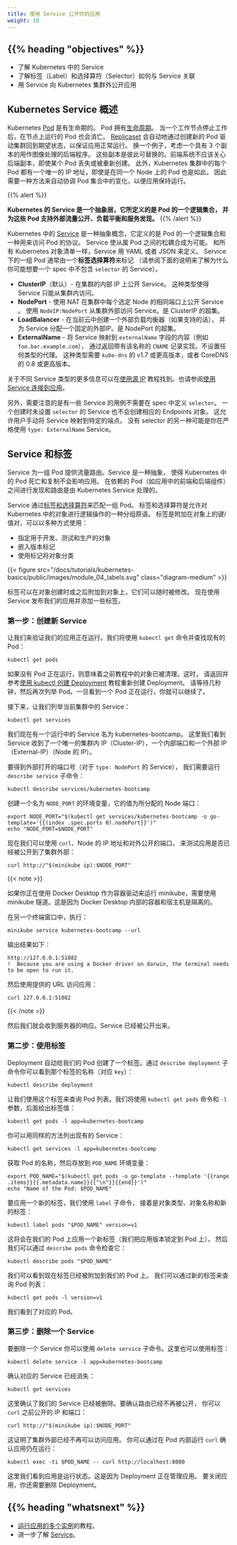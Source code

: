 ```yaml
---
title: 使用 Service 公开你的应用
weight: 10
---
```

<!--
title: Using a Service to Expose Your App
weight: 10
-->

## {{% heading "objectives" %}}

<!--
* Learn about a Service in Kubernetes.
* Understand how labels and selectors relate to a Service.
* Expose an application outside a Kubernetes cluster.
-->
* 了解 Kubernetes 中的 Service
* 了解标签（Label）和选择算符（Selector）如何与 Service 关联
* 用 Service 向 Kubernetes 集群外公开应用

<!--
## Overview of Kubernetes Services

Kubernetes [Pods](/docs/concepts/workloads/pods/) are mortal. Pods have a
[lifecycle](/docs/concepts/workloads/pods/pod-lifecycle/). When a worker node dies,
the Pods running on the Node are also lost. A [Replicaset](/docs/concepts/workloads/controllers/replicaset/)
might then dynamically drive the cluster back to the desired state via the creation
of new Pods to keep your application running. As another example, consider an image-processing
backend with 3 replicas. Those replicas are exchangeable; the front-end system should
not care about backend replicas or even if a Pod is lost and recreated. That said,
each Pod in a Kubernetes cluster has a unique IP address, even Pods on the same Node,
so there needs to be a way of automatically reconciling changes among Pods so that your
applications continue to function.
-->
## Kubernetes Service 概述

Kubernetes [Pod](/zh-cn/docs/concepts/workloads/pods/) 是有生命期的。
Pod 拥有[生命周期](/zh-cn/docs/concepts/workloads/pods/pod-lifecycle/)。
当一个工作节点停止工作后，在节点上运行的 Pod 也会消亡。
[Replicaset](/zh-cn/docs/concepts/workloads/controllers/replicaset/)
会自动地通过创建新的 Pod 驱动集群回到期望状态，以保证应用正常运行。
换一个例子，考虑一个具有 3 个副本的用作图像处理的后端程序。
这些副本是彼此可替换的。前端系统不应该关心后端副本，即使某个 Pod 丢失或被重新创建。
此外，Kubernetes 集群中的每个 Pod 都有一个唯一的 IP 地址，即使是在同一个 Node 上的 Pod 也是如此，
因此需要一种方法来自动协调 Pod 集合中的变化，以便应用保持运行。

{{% alert %}}
<!--
_A Kubernetes Service is an abstraction layer which defines a logical set of Pods and
enables external traffic exposure, load balancing and service discovery for those Pods._
-->
**Kubernetes 的 Service 是一个抽象层，它所定义的是 Pod 的一个逻辑集合，
并为这些 Pod 支持外部流量公开、负载平衡和服务发现。**
{{% /alert %}}

<!--
A [Service](/docs/concepts/services-networking/service/) in Kubernetes is an abstraction
which defines a logical set of Pods and a policy by which to access them. Services
enable a loose coupling between dependent Pods. A Service is defined using YAML or JSON,
like all Kubernetes object manifests. The set of Pods targeted by a Service is usually
determined by a _label selector_ (see below for why you might want a Service without
including a `selector` in the spec).

Although each Pod has a unique IP address, those IPs are not exposed outside the
cluster without a Service. Services allow your applications to receive traffic.
Services can be exposed in different ways by specifying a `type` in the `spec` of the Service:
-->
Kubernetes 中的 [Service](/zh-cn/docs/concepts/services-networking/service/)
是一种抽象概念，它定义的是 Pod 的一个逻辑集合和一种用来访问 Pod 的协议。
Service 使从属 Pod 之间的松耦合成为可能。
和所有 Kubernetes 对象清单一样，Service 用 YAML 或者 JSON 来定义。
Service 下的一组 Pod 通常由一个**标签选择算符**来标记
（请参阅下面的说明来了解为什么你可能想要一个 spec 中不包含 `selector` 的 Service）。

<!--
* _ClusterIP_ (default) - Exposes the Service on an internal IP in the cluster. This
type makes the Service only reachable from within the cluster.

* _NodePort_ - Exposes the Service on the same port of each selected Node in the cluster using NAT.
Makes a Service accessible from outside the cluster using `NodeIP:NodePort`. Superset of ClusterIP.

* _LoadBalancer_ - Creates an external load balancer in the current cloud (if supported)
and assigns a fixed, external IP to the Service. Superset of NodePort.

* _ExternalName_ - Maps the Service to the contents of the `externalName` field
(e.g. `foo.bar.example.com`), by returning a `CNAME` record with its value.
No proxying of any kind is set up. This type requires v1.7 or higher of `kube-dns`,
or CoreDNS version 0.0.8 or higher.
-->
* **ClusterIP**（默认）- 在集群的内部 IP 上公开 Service。
  这种类型使得 Service 只能从集群内访问。
* **NodePort** - 使用 NAT 在集群中每个选定 Node 的相同端口上公开 Service 。
  使用 `NodeIP:NodePort` 从集群外部访问 Service。是 ClusterIP 的超集。
* **LoadBalancer** - 在当前云中创建一个外部负载均衡器（如果支持的话），
  并为 Service 分配一个固定的外部IP。是 NodePort 的超集。
* **ExternalName** - 将 Service 映射到 `externalName`
  字段的内容（例如 `foo.bar.example.com`），
  通过返回带有该名称的 `CNAME` 记录实现。不设置任何类型的代理。
  这种类型需要 `kube-dns` 的 v1.7 或更高版本，或者 CoreDNS 的 0.8 或更高版本。

<!--
More information about the different types of Services can be found in the
[Using Source IP](/docs/tutorials/services/source-ip/) tutorial. Also see
[Connecting Applications with Services](/docs/tutorials/services/connect-applications-service/).

Additionally, note that there are some use cases with Services that involve not defining
a `selector` in the spec. A Service created without `selector` will also not create
the corresponding Endpoints object. This allows users to manually map a Service to
specific endpoints. Another possibility why there may be no selector is you are strictly
using `type: ExternalName`.
-->
关于不同 Service 类型的更多信息可以在[使用源 IP](/zh-cn/docs/tutorials/services/source-ip/)
教程找到。也请参阅[使用 Service 连接到应用](/zh-cn/docs/tutorials/services/connect-applications-service/)。

另外，需要注意的是有一些 Service 的用例不需要在 spec 中定义 `selector`。
一个创建时未设置 `selector` 的 Service 也不会创建相应的 Endpoints 对象。
这允许用户手动将 Service 映射到特定的端点。
没有 selector 的另一种可能是你在严格使用 `type: ExternalName` Service。

<!--
## Services and Labels

A Service routes traffic across a set of Pods. Services are the abstraction that allows
pods to die and replicate in Kubernetes without impacting your application. Discovery
and routing among dependent Pods (such as the frontend and backend components in an application)
are handled by Kubernetes Services.
-->
## Service 和标签

Service 为一组 Pod 提供流量路由。Service 是一种抽象，
使得 Kubernetes 中的 Pod 死亡和复制不会影响应用。
在依赖的 Pod（如应用中的前端和后端组件）之间进行发现和路由是由
Kubernetes Service 处理的。

<!--
Services match a set of Pods using
[labels and selectors](/docs/concepts/overview/working-with-objects/labels), a grouping
primitive that allows logical operation on objects in Kubernetes. Labels are key/value
pairs attached to objects and can be used in any number of ways:

* Designate objects for development, test, and production
* Embed version tags
* Classify an object using tags
-->
Service 通过[标签和选择算符](/zh-cn/docs/concepts/overview/working-with-objects/labels)来匹配一组 Pod。
标签和选择算符是允许对 Kubernetes 中的对象进行逻辑操作的一种分组原语。
标签是附加在对象上的键/值对，可以以多种方式使用：

* 指定用于开发、测试和生产的对象
* 嵌入版本标记
* 使用标记将对象分类

{{< figure src="/docs/tutorials/kubernetes-basics/public/images/module_04_labels.svg" class="diagram-medium" >}}

<!--
Labels can be attached to objects at creation time or later on. They can be modified
at any time. Let's expose our application now using a Service and apply some labels.
-->
标签可以在对象创建时或之后附加到对象上，它们可以随时被修改。
现在使用 Service 发布我们的应用并添加一些标签。

<!--
### Step 1: Creating a new Service

Let’s verify that our application is running. We’ll use the `kubectl get` command
and look for existing Pods:
-->
### 第一步：创建新 Service

让我们来验证我们的应用正在运行。我们将使用 `kubectl get`
命令并查找现有的 Pod：

```shell
kubectl get pods
```

<!--
If no Pods are running then it means the objects from the previous tutorials were
cleaned up. In this case, go back and recreate the deployment from the
[Using kubectl to create a Deployment](/docs/tutorials/kubernetes-basics/deploy-app/deploy-intro#deploy-an-app)
tutorial. Please wait a couple of seconds and list the Pods again. You can continue
once you see the one Pod running.

Next, let’s list the current Services from our cluster:
-->
如果没有 Pod 正在运行，则意味着之前教程中的对象已被清理。这时，
请返回并参考[使用 kubectl 创建 Deployment](/zh-cn/docs/tutorials/kubernetes-basics/deploy-app/deploy-intro#deploy-an-app)
教程重新创建 Deployment。
请等待几秒钟，然后再次列举 Pod。一旦看到一个 Pod 正在运行，你就可以继续了。

接下来，让我们列举当前集群中的 Service：

```shell
kubectl get services
```

<!--
We have now a running Service called kubernetes-bootcamp. Here we see that the Service
received a unique cluster-IP, an internal port and an external-IP (the IP of the Node).

To find out what port was opened externally (for the `type: NodePort` Service) we’ll
run the `describe service` subcommand:
-->
我们现在有一个运行中的 Service 名为 kubernetes-bootcamp。
这里我们看到 Service 收到了一个唯一的集群内 IP（Cluster-IP），一个内部端口和一个外部 IP
（External-IP）（Node 的 IP）。

要得到外部打开的端口号（对于 `type: NodePort` 的 Service），
我们需要运行 `describe service` 子命令：

```shell
kubectl describe services/kubernetes-bootcamp
```

<!--
Create an environment variable called `NODE_PORT` that has the value of the Node
port assigned:
-->
创建一个名为 `NODE_PORT` 的环境变量，它的值为所分配的 Node 端口：

```shell
export NODE_PORT="$(kubectl get services/kubernetes-bootcamp -o go-template='{{(index .spec.ports 0).nodePort}}')"
echo "NODE_PORT=$NODE_PORT"
```

<!--
Now we can test that the app is exposed outside of the cluster using `curl`, the
IP address of the Node and the externally exposed port:
-->
现在我们可以使用 `curl`、Node 的 IP 地址和对外公开的端口，
来测试应用是否已经被公开到了集群外部：

```shell
curl http://"$(minikube ip):$NODE_PORT"
```

{{< note >}}
<!--
If you're running minikube with Docker Desktop as the container driver, a minikube
tunnel is needed. This is because containers inside Docker Desktop are isolated
from your host computer.

In a separate terminal window, execute:
-->
如果你正在使用 Docker Desktop 作为容器驱动来运行 minikube，需要使用
minikube 隧道。这是因为 Docker Desktop 内部的容器和宿主机是隔离的。

在另一个终端窗口中，执行：

```shell
minikube service kubernetes-bootcamp --url
```

<!--
The output looks like this:
-->
输出结果如下：

```
http://127.0.0.1:51082
!  Because you are using a Docker driver on darwin, the terminal needs to be open to run it.
```

<!--
Then use the given URL to access the app:
-->
然后使用提供的 URL 访问应用：

```shell
curl 127.0.0.1:51082
```
{{< /note >}}

<!--
And we get a response from the server. The Service is exposed.

### Step 2: Using labels

The Deployment created automatically a label for our Pod. With the `describe deployment`
subcommand you can see the name (the _key_) of that label:
-->
然后我们就会收到服务器的响应。Service 已经被公开出来。

### 第二步：使用标签

Deployment 自动给我们的 Pod 创建了一个标签。通过 `describe deployment`
子命令你可以看到那个标签的名称（对应 `key`）：

```shell
kubectl describe deployment
```

<!--
Let’s use this label to query our list of Pods. We’ll use the `kubectl get pods`
command with `-l` as a parameter, followed by the label values:
-->
让我们使用这个标签来查询 Pod 列表。我们将使用 `kubectl get pods`
命令和 `-l` 参数，后面给出标签值：

```shell
kubectl get pods -l app=kubernetes-bootcamp
```

<!--
You can do the same to list the existing Services:
-->
你可以用同样的方法列出现有的 Service：

```shell
kubectl get services -l app=kubernetes-bootcamp
```

<!--
Get the name of the Pod and store it in the POD_NAME environment variable:
-->
获取 Pod 的名称，然后存放到 `POD_NAME` 环境变量：

```shell
export POD_NAME="$(kubectl get pods -o go-template --template '{{range .items}}{{.metadata.name}}{{"\n"}}{{end}}')"
echo "Name of the Pod: $POD_NAME"
```

<!--
To apply a new label we use the label subcommand followed by the object type,
object name and the new label:
-->
要应用一个新的标签，我们使用 `label` 子命令，
接着是对象类型、对象名称和新的标签：

```shell
kubectl label pods "$POD_NAME" version=v1
```

<!--
This will apply a new label to our Pod (we pinned the application version to the Pod),
and we can check it with the `describe pod` command:
-->
这将会在我们的 Pod 上应用一个新标签（我们把应用版本锁定到 Pod 上），
然后我们可以通过 `describe pods` 命令检查它：

```shell
kubectl describe pods "$POD_NAME"
```

<!--
We see here that the label is attached now to our Pod. And we can query now the
list of pods using the new label:
-->
我们可以看到现在标签已经被附加到我们的 Pod 上。
我们可以通过新的标签来查询 Pod 列表：

```shell
kubectl get pods -l version=v1
```

<!--
And we see the Pod.
-->
我们看到了对应的 Pod。

<!--
### Step 3: Deleting a service

To delete Services you can use the `delete service` subcommand. Labels can be used
also here:
-->
### 第三步：删除一个 Service

要删除一个 Service 你可以使用 `delete service` 子命令。这里也可以使用标签：

```shell
kubectl delete service -l app=kubernetes-bootcamp
```

<!--
Confirm that the Service is gone:
-->
确认对应的 Service 已经消失：

```shell
kubectl get services
```

<!--
This confirms that our Service was removed. To confirm that route is not exposed
anymore you can `curl` the previously exposed IP and port:
-->
这里确认了我们的 Service 已经被删除。要确认路由已经不再被公开，
你可以 `curl` 之前公开的 IP 和端口：

```shell
curl http://"$(minikube ip):$NODE_PORT"
```

<!--
This proves that the application is not reachable anymore from outside of the cluster.
You can confirm that the app is still running with a `curl` from inside the pod:
-->
这证明了集群外部已经不再可以访问应用。
你可以通过在 Pod 内部运行 `curl` 确认应用仍在运行：

```shell
kubectl exec -ti $POD_NAME -- curl http://localhost:8080
```

<!--
We see here that the application is up. This is because the Deployment is managing
the application. To shut down the application, you would need to delete the Deployment
as well.
-->
这里我们看到应用是运行状态。这是因为 Deployment 正在管理应用。
要关闭应用，你还需要删除 Deployment。

## {{% heading "whatsnext" %}}

<!--
* Tutorial
[Running Multiple Instances of Your App](/docs/tutorials/kubernetes-basics/scale/scale-intro/).
* Learn more about [Service](/docs/concepts/services-networking/service/).
-->
* [运行应用的多个实例](/zh-cn/docs/tutorials/kubernetes-basics/scale/scale-intro/)的教程。
* 进一步了解 [Service](/zh-cn/docs/concepts/services-networking/service/)。
